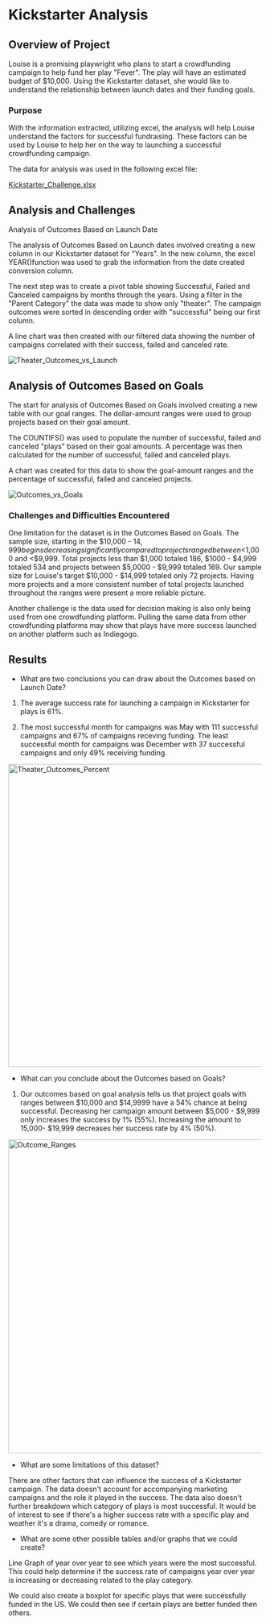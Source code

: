 # Kickstarter Analysis


## Overview of Project

Louise is a promising playwright who plans to start a crowdfunding campaign to help fund her play "Fever".  The play will have an estimated budget of $10,000.  Using the Kickstarter dataset, she would like to understand the relationship between launch dates and their funding goals.

### Purpose

With the information extracted, utilizing excel, the analysis will help Louise understand the factors for successful fundraising.  These factors can be used by Louise to help her on the way to launching a successful crowdfunding campaign.

The data for analysis was used in the following excel file:

[Kickstarter_Challenge.xlsx](https://github.com/mfreel14/kickstarter-analysis/files/6719491/Kickstarter_Challenge.xlsx)

## Analysis and Challenges

Analysis of Outcomes Based on Launch Date

The analysis of Outcomes Based on Launch dates involved creating a new column in our Kickstarter dataset for "Years".  In the new column, the excel YEAR()function was used to grab the information from the date created conversion column.  

The next step was to create a pivot table showing Successful, Failed and Canceled campaigns by months through the years.  Using a filter in the "Parent Category" the data was made to show only "theater".  The campaign outcomes were sorted in descending order with "successful" being our first column.  

A line chart was then created with our filtered data showing the number of campaigns correlated with their success, failed and canceled rate.

![Theater_Outcomes_vs_Launch](https://user-images.githubusercontent.com/691355/123500475-55a8a780-d60c-11eb-9408-04ef23de0874.png)

## Analysis of Outcomes Based on Goals

The start for analysis of Outcomes Based on Goals involved creating a new table with our goal ranges.  The dollar-amount ranges were used to group projects based on their goal amount.

The COUNTIFS() was used to populate the number of successful, failed and canceled "plays" based on their goal amounts.  A percentage was then calculated for the number of successful, failed and canceled plays.

A chart was created for this data to show the goal-amount ranges and the percentage of successful, failed and canceled projects.

![Outcomes_vs_Goals](https://user-images.githubusercontent.com/691355/123500528-be901f80-d60c-11eb-90ea-96d9fbc8ba24.png)

### Challenges and Difficulties Encountered

One limitation for the dataset is in the Outcomes Based on Goals.  The sample size, starting in the $10,000 - $14,999 begins decreasing significantly compared to projects ranged between <$1,000 and <$9,999.  Total projects less than $1,000 totaled 186, $1000 - $4,999 totaled 534 and projects between $5,0000 - $9,999 totaled 169.  Our sample size for Louise's target $10,000 - $14,999 totaled only 72 projects.  Having more projects and a more consistent number of total projects launched throughout the ranges were present a more reliable picture.  

Another challenge is the data used for decision making is also only being used from one crowdfunding platform.  Pulling the same data from other crowdfunding platforms may show that plays have more success launched on another platform such as Indiegogo.

## Results

- What are two conclusions you can draw about the Outcomes based on Launch Date?

1.  The average success rate for launching a campaign in Kickstarter for plays is 61%.

2.  The most successful month for campaigns was May with 111 successful campaigns and 67% of campaigns receving funding.  The least successful month for campaigns was December with 37 successful campaigns and only 49% receiving funding.

<img width="602" alt="Theater_Outcomes_Percent" src="https://user-images.githubusercontent.com/691355/123500640-9654f080-d60d-11eb-8038-b8f1959ac843.png">


- What can you conclude about the Outcomes based on Goals?

1. Our outcomes based on goal analysis tells us that project goals with ranges between $10,000 and $14,9999 have a 54% chance at being successful.  Decreasing her campaign amount between $5,000 - $9,999 only increases the success by 1% (55%).  Increasing the amount to 15,000- $19,999 decreases her success rate by 4% (50%).

<img width="624" alt="Outcome_Ranges" src="https://user-images.githubusercontent.com/691355/123500649-a1a81c00-d60d-11eb-9012-55ee8cd5fcf6.png">

- What are some limitations of this dataset?

There are other factors that can influence the success of a Kickstarter campaign.  The data doesn't account for accompanying marketing campaigns and the role it played in the success.  The data also doesn't further breakdown which category of plays is most successful.  It would be of interest to see if there's a higher success rate with a specific play and weather it's a drama, comedy or romance.

- What are some other possible tables and/or graphs that we could create?

Line Graph of year over year to see which years were the most successful.  This could help determine if the success rate of campaigns year over year is increasing or decreasing related to the play category.

We could also create a boxplot for specific plays that were successfully funded in the US.  We could then see if certain plays are better funded then others.

